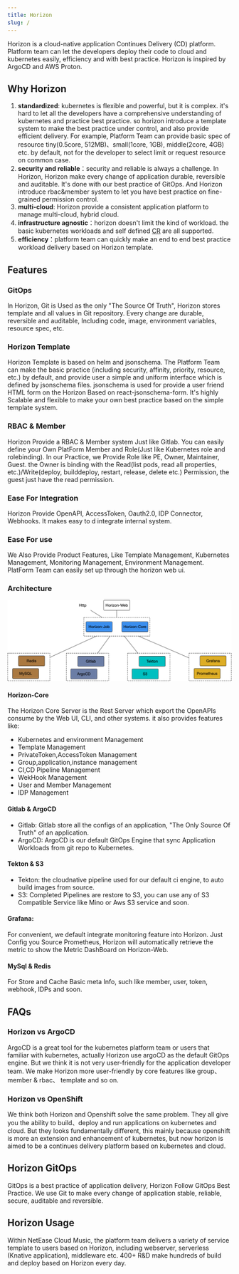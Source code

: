 ```yaml
---
title: Horizon
slug: /
---
```

Horizon is a cloud-native application Continues Delivery (CD) platform. Platform team can let the developers  deploy their code to cloud
and kubernetes easily, efficiency and with best practice. Horizon is inspired by ArgoCD and AWS Proton.

## Why Horizon

1. **standardized**:  kubernetes is flexible and powerful, but it is complex. it's hard to let all the developers have a comprehensive understanding of kubernetes and practice best practice. so horizon introduce  a template system to make the best practice under control, and also provide efficient delivery. For example, Platform Team can  provide basic spec of resource tiny(0.5core, 512MB)、small(1core, 1GB), middle(2core, 4GB) etc. by default, not for the developer to select limit or request resource on common case.
2. **security and reliable**：security and reliable is always a challenge. In Horizon, Horizon  make every change of application durable, reversible and auditable. It's done with our best practice of GitOps. And  Horizon introduce rbac&member system  to let you  have best practice on fine-grained  permission control.
3. **multi-cloud**: Horizon provide a consistent application platform to manage multi-cloud, hybrid cloud.
4. **infrastructure agnostic**：horizon doesn't limit the kind of workload. the basic kubernetes workloads and self defined [CR](https://kubernetes.io/docs/concepts/extend-kubernetes/api-extension/custom-resources/) are all supported.
5. **efficiency**：platform team can  quickly make an  end to end  best practice workload delivery  based on Horizon template.

## Features

### GitOps
In Horizon, Git is Used as the only "The Source Of Truth", Horizon stores template  and all values in Git repository. 
Every change  are durable, reversible and auditable, Including code, image, environment variables, resource spec, etc.

### Horizon Template
Horizon Template is based on helm and jsonschema.  The Platform Team can make the basic practice (including security, affinity, priority, resource, etc.) 
by default, and provide user a simple and uniform interface which is defined by jsonschema files. jsonschema is used for provide a user friend HTML form
on the Horizon Based on react-jsonschema-form.  It's highly  Scalable and flexible to make your own best practice based on the simple template system.  

### RBAC & Member
Horizon Provide a  RBAC & Member system  Just like Gitlab. You can easily define your Own PlatForm Member and Role(Just like Kubernetes role and rolebinding).
In our Practice, we Provide Role like PE, Owner, Maintainer, Guest. the  Owner is binding with the Read(list pods, read all properties, etc.)/Write(deploy, builddeploy, restart, release, delete etc.) Permission, the guest just have the read permission.  

### Ease For Integration
Horizon Provide OpenAPI, AccessToken, Oauth2.0, IDP Connector, Webhooks. It makes easy to d integrate internal system.  

### Ease For use
We Also Provide Product Features, Like Template Management, Kubernetes Management, Monitoring Management, Environment Management. 
PlatForm Team can easily set up  through the horizon web ui.

### Architecture
![arch](/image/horizon-opensource-arch.jpg)
  
#### Horizon-Core
The Horizon Core Server is the Rest Server which export the OpenAPIs consume by the Web UI, CLI, and other systems. it also provides features like:
* Kubernetes and environment Management
* Template Management
* PrivateToken,AccessToken Management
* Group,application,instance management
* CI,CD Pipeline Management
* WekHook Management
* User and Member Management
* IDP Management


#### Gitlab & ArgoCD

* Gitlab: Gitlab store all the configs of an application, "The Only Source Of Truth" of an application.
* ArgoCD:  ArgoCD is our default  GitOps Engine that sync  Application Workloads from  git repo to Kubernetes.

#### Tekton & S3
* Tekton: the cloudnative pipeline used for our default ci engine, to auto build images from source.
* S3: Completed Pipelines are restore to S3, you can use any of S3 Compatible Service like Mino or Aws S3 service  and soon. 

#### Grafana:
For convenient, we default integrate monitoring feature into Horizon. Just Config you Source Prometheus, Horizon will automatically 
retrieve the metric to show the Metric DashBoard on Horizon-Web.

#### MySql & Redis
For Store and Cache Basic meta Info, such like  member, user, token, webhook, IDPs and soon.

## FAQs

### Horizon vs ArgoCD
ArgoCD is a great tool  for the kubernetes platform team or users that familiar with kubernetes, actually  Horizon use argoCD as the default GitOps engine. But we think it is not very user-friendly for the application developer team. We make Horizon more user-friendly  by  core features like group、member & rbac、 template and so on.

### Horizon vs OpenShift
We think both Horizon and  Openshift  solve the same problem. They all give you the ability to build、deploy and run applications on kubernetes and cloud.  But they looks  fundamentally  different, this mainly because openshift is more an extension and enhancement of kubernetes, but now horizon is aimed to be a  continues  delivery platform based on kubernetes and cloud.

## Horizon GitOps
GitOps is a best practice of application delivery,  Horizon Follow GitOps Best Practice. We use Git to make  every change of application stable, reliable, secure, auditable and reversible.

## Horizon Usage
Within NetEase Cloud Music, the platform team delivers a variety of service template to users based on Horizon, including webserver,  serverless (Knative application), middleware etc. 400+  R&D make hundreds of build and deploy based on Horizon every day.

